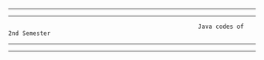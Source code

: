 --------------------------
__________________________
                                                          Java codes of 2nd Semester
__________________________
--------------------------
